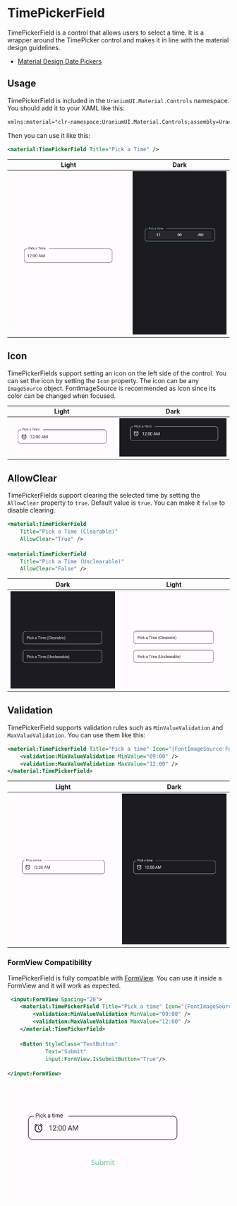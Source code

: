 # TimePickerField
TimePickerField is a control that allows users to select a time. It is a wrapper around the TimePicker control and makes it in line with the material design guidelines.

- [Material Design Date Pickers](https://material.io/components/time-pickers)

## Usage

TimePickerField is included in the `UraniumUI.Material.Controls` namespace. You should add it to your XAML like this:

```xml
xmlns:material="clr-namespace:UraniumUI.Material.Controls;assembly=UraniumUI.Material"
```

Then you can use it like this:

```xml
<material:TimePickerField Title="Pick a Time" />
```

| Light | Dark |
| --- | --- |
| ![MAUI Material Design TimePicker](images/timepickerfield-demo-light-android.gif) | ![MAUI Material Design TimePicker](images/timepickerfield-demo-dark-windows.gif) |

## Icon
TimePickerFields support setting an icon on the left side of the control. You can set the icon by setting the `Icon` property. The icon can be any `ImageSource` object. FontImageSource is recommended as Icon since its color can be changed when focused.

| Light | Dark |
| --- | --- |
| ![MAUI Material Input](images/timepickerfield-icon-light-android.png) | ![MAUI Material Input](images/timepickerfield-icon-dark-android.png) |

## AllowClear
TimePickerFields support clearing the selected time by setting the `AllowClear` property to `true`. Default value is `true`. You can make it `false` to disable clearing.

```xml
<material:TimePickerField 
    Title="Pick a Time (Clearable)"
    AllowClear="True" />

<material:TimePickerField 
    Title="Pick a Time (Unclearable)"
    AllowClear="False" />
```

| Dark | Light|
| --- | --- |
| ![MAUI Material Input](images/timepickerfield-allowclear-dark-android.gif) | ![MAUI Material Input](images/timepickerfield-allowclear-light-android.gif) |

## Validation
TimePickerField supports validation rules such as `MinValueValidation` and `MaxValueValidation`. You can use them like this:

```xml
<material:TimePickerField Title="Pick a time" Icon="{FontImageSource FontFamily=MaterialRegular, Glyph={x:Static m:MaterialRegular.Alarm}}">
    <validation:MinValueValidation MinValue="09:00" />
    <validation:MaxValueValidation MaxValue="12:00" />
</material:TimePickerField>
```

| Light | Dark |
| --- | --- |
| ![MAUI Material Input](images/timepickerfield-validation-light-android.gif) | ![MAUI Material Input](images/timepickerfield-validation-dark-android.gif) |


### FormView Compatibility
TimePickerField is fully compatible with [FormView](https://enisn-projects.io/docs/en/inputkit/latest/components/controls/FormView). You can use it inside a FormView and it will work as expected.

```xml
 <input:FormView Spacing="20">
    <material:TimePickerField Title="Pick a time" Icon="{FontImageSource FontFamily=MaterialRegular, Glyph={x:Static m:MaterialRegular.Alarm}}">
        <validation:MinValueValidation MinValue="09:00" />
        <validation:MaxValueValidation MaxValue="12:00" />
    </material:TimePickerField>

    <Button StyleClass="TextButton"
            Text="Submit"
            input:FormView.IsSubmitButton="True"/>

</input:FormView>
```

![MAUI Material Input](images/timepickerfield-formview-light-android.gif)